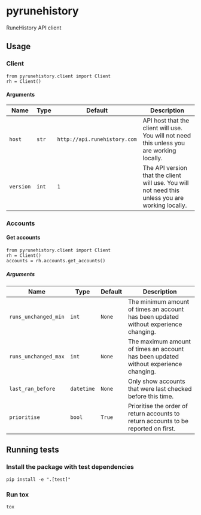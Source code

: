 # pyrunehistory

RuneHistory API client

## Usage
### Client
```
from pyrunehistory.client import Client
rh = Client()
```

#### Arguments
| Name | Type | Default | Description |
| --- | --- | --- | --- |
| `host` | `str` | `http://api.runehistory.com` | API host that the client will use. You will not need this unless you are working locally. |
| `version` | `int` | `1` | The API version that the client will use. You will not need this unless you are working locally. |

### Accounts
#### Get accounts
```
from pyrunehistory.client import Client
rh = Client()
accounts = rh.accounts.get_accounts()
```
##### Arguments
| Name | Type | Default | Description |
| --- | --- | --- | --- |
| `runs_unchanged_min` | `int` | `None` | The minimum amount of times an account has been updated without experience changing. |
| `runs_unchanged_max` | `int` | `None` | The maximum amount of times an account has been updated without experience changing. |
| `last_ran_before` | `datetime` | `None` | Only show accounts that were last checked before this time. |
| `prioritise` | `bool` | `True` | Prioritise the order of return accounts to return accounts to be reported on first. |

## Running tests
### Install the package with test dependencies
`pip install -e ".[test]"`

### Run tox
`tox`